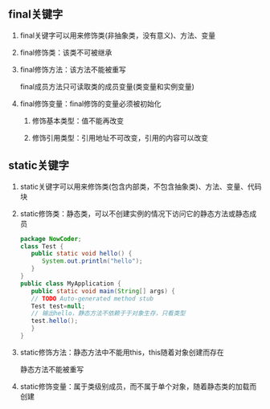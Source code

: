 ## final关键字

1. final关键字可以用来修饰类(非抽象类，没有意义)、方法、变量

2. final修饰类：该类不可被继承

3. final修饰方法：该方法不能被重写

   final成员方法只可读取类的成员变量(类变量和实例变量)
   
4. final修饰变量：final修饰的变量必须被初始化

    1. 修饰基本类型：值不能再改变
       
    2. 修饰引用类型：引用地址不可改变，引用的内容可以改变

## static关键字

1. static关键字可以用来修饰类(包含内部类，不包含抽象类)、方法、变量、代码块

2. static修饰类：静态类，可以不创建实例的情况下访问它的静态方法或静态成员

   ```java
   package NowCoder;
   class Test {
      public static void hello() {
         System.out.println("hello");
      }
   }
   public class MyApplication {
      public static void main(String[] args) {
      // TODO Auto-generated method stub
      Test test=null;
      // 输出hello，静态方法不依赖于于对象生存，只看类型
      test.hello();
      }
   }
   ```
   
3. static修饰方法：静态方法中不能用this，this随着对象创建而存在

   静态方法不能被重写

4. static修饰变量：属于类级别成员，而不属于单个对象，随着静态类的加载而创建




